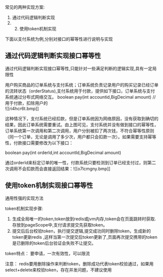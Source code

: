 常见的两种实现方案:  
1. 通过代码逻辑判断实现    
2. 2. 使用token机制实现      

下面以支付系统为例,分别对接口的幂等性进行说明与实现

## 通过代码逻辑判断实现接口幂等性
通过代码逻辑判断实现接口幂等性,只能针对一些满足判断的逻辑实现,具有一定局限性

   用户购买商品的订单系统与支付系统；订单系统负责记录用户的购买记录已经订单的流转状态（orderStatus),支付系统用于付款，提供如下接口，订单系统与支付系统通过分布式网络交互。
   boolean pay(int accountid,BigDecimal amount) //用于付款，扣除用户的   
   ![[ri4hcr6t.bmp]]
   
   这种情况下，支付系统已经扣款，但是订单系统因为网络原因，没有获取到确切的结果，因此订单系统需要重试。由上图可见，支付系统并没有做到接口的幂等性，订单系统第一次调用和第二次调用，用户分别被扣了两次钱，不符合幂等性原则（同一个订单，无论是调用了多少次，用户都只会扣款一次）。如果需要支持幂等性，付款接口需要修改为以下接口：

  boolean pay(int orderId,int accountId,BigDecimal amount)

通过orderId来标定订单的唯一性，付款系统只要检测到订单已经支付过，则第二次调用不会扣款而会直接返回结果：![[o7lcmgny.bmp]]


## 使用token机制实现接口幂等性
通用性强的实现方法

token机制实现步骤:

1. 生成全局唯一的token,token放到redis或jvm内存,token会在页面跳转时获取.存放到pageScope中,支付请求提交先获取token。
2.   提交后后台校验token，执行提交逻辑,提交成功同时删除token，生成新的token更新redis ,这样当第一次提交后token更新了,页面再次提交携带的token是已删除的token后台验证会失败不让提交。


token特点：   要申请，一次有效性，可以限流

注意： redis要用删除操作来判断token，删除成功代表token校验通过，如果用select+delete来校验token，存在并发问题，不建议使用